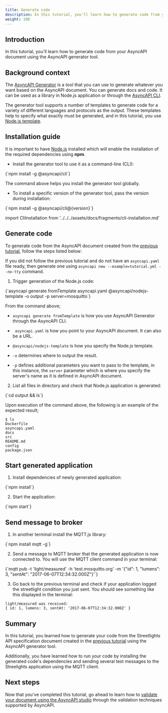 ```yaml
---
title: Generate code 
description: In this tutorial, you'll learn how to generate code from your AsyncAPI document.
weight: 100
---
```


## Introduction

In this tutorial, you'll learn how to generate code from your AsyncAPI document using the AsyncAPI generator tool.

## Background context
The [AsyncAPI Generator](https://github.com/asyncapi/generator) is a tool that you can use to generate whatever you want based on the AsyncAPI document. You can generate docs and code. It can be used as a library in Node.js application or through the [AsyncAPI CLI](https://github.com/asyncapi/cli).

The generator tool supports a number of templates to generate code for a variety of different languages and protocols as the output. These templates help to specify what exactly must be generated, and in this tutorial, you use [Node.js template](https://github.com/asyncapi/nodejs-template).

## Installation guide
<Remember>

It is important to have [Node.js](https://nodejs.org/en/download/) installed which will enable the installation of the required dependencies using <b>npm</b>.

</Remember>

- Install the generator tool to use it as a command-line (CLI):

<CodeBlock language="bash">
{`npm install -g @asyncapi/cli`}
</CodeBlock>

The command above helps you install the generator tool globally.

- To install a specific version of the generator tool, pass the version during installation:

<CodeBlock language="bash">
{`npm install -g @asyncapi/cli@{version}`}
</CodeBlock>

import CliInstallation from '../../../assets/docs/fragments/cli-installation.md' 

<CliInstallation/>

## Generate code

To generate code from the AsyncAPI document created from the [previous tutorial](""), follow the steps listed below:

<Remember>

If you did not follow the previous tutorial and do not have an `asyncapi.yaml` file ready, then generate one using `asyncapi new --example=tutorial.yml --no-tty` command.

</Remember>

1. Trigger generation of the Node.js code:

<CodeBlock language="bash">
{`asyncapi generate fromTemplate asyncapi.yaml @asyncapi/nodejs-template -o output -p server=mosquitto`}
</CodeBlock>

From the command above;

- `asyncapi generate fromTemplate` is how you use AsyncAPI Generator through the AsyncAPI CLI. 

- ` asyncapi.yaml` is how you point to your AsyncAPI document. It can also be a URL. 

- `@asyncapi/nodejs-template` is how you specify the Node.js template.
 
- `-o` determines where to output the result.

- `-p` defines additional parameters you want to pass to the template, in this instance, the `server` parameter which is where you specify the server's name as it is defined in AsyncAPI document.

2. List all files in directory and check that Node.js application is generated:
<CodeBlock language="bash">
{`cd output && ls`}
</CodeBlock>

Upon execution of the command above, the following is an example of the expected result;
```
$ ls
Dockerfile
asyncapi.yaml
docs
src
README.md
config
package.json
```


## Start generated application

1. Install dependencies of newly generated application:
<CodeBlock language="bash">
{`npm install`}
</CodeBlock>

2. Start the application:
<CodeBlock language="bash">
{`npm start`}
</CodeBlock>

## Send message to broker

1. In another terminal install the MQTT.js library:
<CodeBlock language="bash">
{`npm install mqtt -g`}
</CodeBlock>

2. Send a message to MQTT broker that the generated application is now connected to. You will use the MQTT client command in your terminal:
<CodeBlock language="bash">
{`mqtt pub -t 'light/measured' -h 'test.mosquitto.org' -m '{"id": 1, "lumens": 3, "sentAt": "2017-06-07T12:34:32.000Z"}'`}
</CodeBlock>

3. Go back to the previous terminal and check if your application logged the streetlight condition you just sent. You should see something like this displayed in the terminal:

```
light/measured was received:
{ id: 1, lumens: 3, sentAt: '2017-06-07T12:34:32.000Z' }
```

## Summary

In this tutorial, you learned how to generate your code from the Streetlights API specification document created in the [previous tutorial]() using the AsyncAPI generator tool. 

Additionally, you have learned how to run your code by installing the generated code's dependencies and sending several test messages to the Streelights application using the MQTT client.


## Next steps
Now that you've completed this tutorial, go ahead to learn how to [validate your document using the AsyncAPI studio]() through the validation techniques supported by AsyncAPI.
